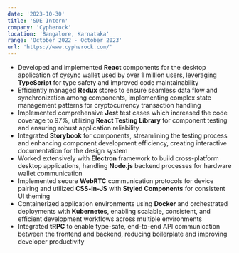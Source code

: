 ```yaml
---
date: '2023-10-30'
title: 'SDE Intern'
company: 'Cypherock'
location: 'Bangalore, Karnataka'
range: 'October 2022 - October 2023'
url: 'https://www.cypherock.com/'
---
```


- Developed and implemented **React** components for the desktop application of cysync wallet used by over 1 million users, leveraging **TypeScript** for type safety and improved code maintainability
- Efficiently managed **Redux** stores to ensure seamless data flow and synchronization among components, implementing complex state management patterns for cryptocurrency transaction handling
- Implemented comprehensive **Jest** test cases which increased the code coverage to 97%, utilizing **React Testing Library** for component testing and ensuring robust application reliability
- Integrated **Storybook** for components, streamlining the testing process and enhancing component development efficiency, creating interactive documentation for the design system
- Worked extensively with **Electron** framework to build cross-platform desktop applications, handling **Node.js** backend processes for hardware wallet communication
- Implemented secure **WebRTC** communication protocols for device pairing and utilized **CSS-in-JS** with **Styled Components** for consistent UI theming
- Containerized application environments using **Docker** and orchestrated deployments with **Kubernetes**, enabling scalable, consistent, and efficient development workflows across multiple environments
- Integrated **tRPC** to enable type-safe, end-to-end API communication between the frontend and backend, reducing boilerplate and improving developer productivity
